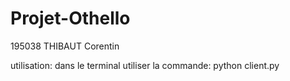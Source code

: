 # Projet-Othello

195038 THIBAUT Corentin



utilisation: 
dans le terminal utiliser la commande: python client.py <port>

